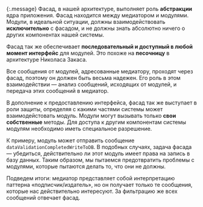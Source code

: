 <!-- ### Использование фасада: абстракция ядра -->

{:.message}
Фасад, в нашей архитектуре, выполняет роль **абстракции** ядра приложения. Фасад
находится между медиатором и модулями. Модули, в идеальной ситуации, должны
взаимодействовать **исключительно** с фасадом, и не должны знать абсолютно ничего
о других компонентах нашей системы.

Фасад так же обеспечивает **последовательный и доступный в любой момент интерфейс**
для модулей. Это похоже на **песочницу** в архитектуре Николаса Закаса.

Все сообщения от модулей, адресованные медиатору, проходят через фасад, поэтому
он должен быть весьма надежен. Его роль в этом взаимодействии — анализ
сообщений, исходящих от модулей, и передача этих сообщений в медиатор.

В дополнение к предоставлению интерфейса, фасад так же выступает в роли защиты,
определяя с какими частями системы может взаимодейстовать модуль. Модули
могут вызывать только **свои собственные** методы. Для доступа к другим
компонентам системы модулям необходимо иметь специальное разрешение.

К примеру, модуль может отправить сообщение `dataValidationCompletedWriteToDB`.
В подобных случаях, задача фасада — убедиться, действительно ли этот модуль
имеет права на запись в базу данных. Таким образом, мы пытаемся предотвратить
проблемы с модулями, которые пытаются делать то, что они не должны. 

Подведем итоги: медиатор представляет собой интерпретацию паттерна «подписчик/издатель», 
но он получает только те сообщения, которые нас действительно интересуют. За
фильтрацию же всех сообщений отвечает фасад.
